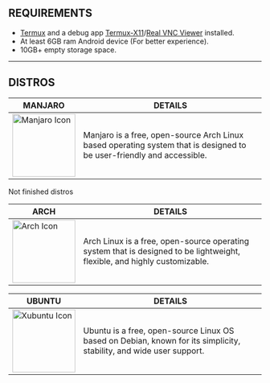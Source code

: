## REQUIREMENTS
* [Termux](https://github.com/termux/termux-app/releases) and a debug app [Termux-X11](https://github.com/termux/termux-x11/releases/tag/nightly)/[Real VNC Viewer](https://play.google.com/store/apps/details?id=com.realvnc.viewer.android&hl=en&referrer=utm_source%3Dgoogle%26utm_medium%3Dorganic%26utm_term%3Drealvnc+viewer&pcampaignid=APPU_1_soxJZ8HhIOHb4-EP7Zq-uAE&pli=1) installed.
* At least 6GB ram Android device (For better experience).
* 10GB+ empty storage space.
---
## DISTROS
| MANJARO | DETAILS |
|---------|---------|
| <a href="/manjaro/README.md"><img src="https://gitlab.manjaro.org/artwork/icon-themes/manjaro-icons/-/raw/master/green/128x128.png?ref_type=heads" alt="Manjaro Icon" width="125"></a> | Manjaro is a free, open-source Arch Linux based operating system that is designed to be user-friendly and accessible.

Not finished distros

| ARCH | DETAILS |
|------|---------|
| <a href="/arch/README.md"><img src="https://avatars.githubusercontent.com/u/4673648?s=200&v=4" alt="Arch Icon" width="125"></a> | Arch Linux is a free, open-source operating system that is designed to be lightweight, flexible, and highly customizable.

| UBUNTU | DETAILS |
|--------|---------|
| <a href="/ubuntu/README.md"><img src="https://avatars.githubusercontent.com/u/4604537?s=200&v=4" alt="Xubuntu Icon" width="125"></a> | Ubuntu is a free, open-source Linux OS based on Debian, known for its simplicity, stability, and wide user support.
